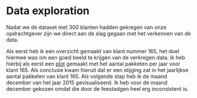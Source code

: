# Data exploration

Nadat we de dataset met 300 klanten hadden gekregen van onze opdrachtgever zijn we direct aan de slag gegaan met het verkennen van de data.

Als eerst heb ik een overzicht gemaakt van klant nummer 165, het doel hiermee was om een goed beeld te krijgen van de verkregen data. ik heb hierbij als eerst een [plot](https://github.com/idrissbensaga/-AppliedDataScience/blob/main/Python%20Graphs/aantal%20pakketen%20per%20jaar%20klant%20165.PNG) gemaakt met het aantal pakketen per jaar voor klant 165. Als conclusie kwam hieruit dat er een stijging zat in het jaarlijkse aantal pakketen van klant 165. Als volgende stap heb ik de maand december van het jaar 2015 gevisualiseerd. Ik heb voor de maand december gekozen omdat die door de feestadgen heel erg inconsistent is.
